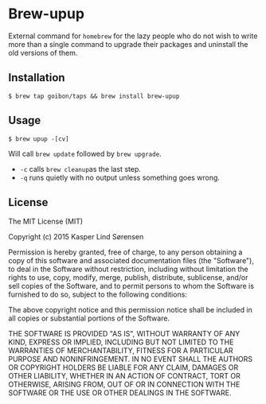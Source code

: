 # Brew-upup

External command for `homebrew` for the lazy people who do not wish to write more than a single command to upgrade their packages and uninstall the old versions of them.

## Installation

`$ brew tap goibon/taps && brew install brew-upup`

## Usage

`$ brew upup -[cv]`

Will call `brew update` followed by `brew upgrade`.

* `-c` calls `brew cleanup`as the last step.
* `-q` runs quietly with no output unless something goes wrong.

## License

The MIT License (MIT)

Copyright (c) 2015 Kasper Lind Sørensen

Permission is hereby granted, free of charge, to any person obtaining a copy
of this software and associated documentation files (the "Software"), to deal
in the Software without restriction, including without limitation the rights
to use, copy, modify, merge, publish, distribute, sublicense, and/or sell
copies of the Software, and to permit persons to whom the Software is
furnished to do so, subject to the following conditions:

The above copyright notice and this permission notice shall be included in all
copies or substantial portions of the Software.

THE SOFTWARE IS PROVIDED "AS IS", WITHOUT WARRANTY OF ANY KIND, EXPRESS OR
IMPLIED, INCLUDING BUT NOT LIMITED TO THE WARRANTIES OF MERCHANTABILITY,
FITNESS FOR A PARTICULAR PURPOSE AND NONINFRINGEMENT. IN NO EVENT SHALL THE
AUTHORS OR COPYRIGHT HOLDERS BE LIABLE FOR ANY CLAIM, DAMAGES OR OTHER
LIABILITY, WHETHER IN AN ACTION OF CONTRACT, TORT OR OTHERWISE, ARISING FROM,
OUT OF OR IN CONNECTION WITH THE SOFTWARE OR THE USE OR OTHER DEALINGS IN THE
SOFTWARE.
